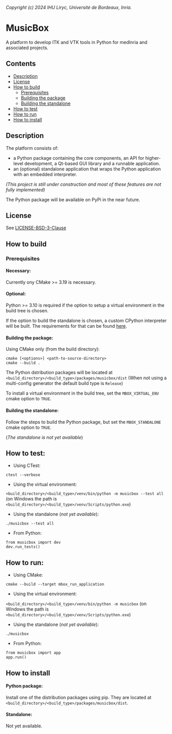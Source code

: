 *Copyright (c) 2024 IHU Liryc, Université de Bordeaux, Inria.*

# MusicBox

A platform to develop ITK and VTK tools in Python for medInria and associated projects.

## Contents

* [Description](#description)
* [License](#license)
* [How to build](#how-to-build)
  * [Prerequisites](#prerequisites)
  * [Building the package](#building-the-package)
  * [Building the standalone](#building-the-standalone)
* [How to test](#how-to-test)
* [How to run](#how-to-run)
* [How to install](#how-to-install)

## Description

The platform consists of:

- a Python package containing the core components, an API for higher-level development, a Qt-based GUI library and a runnable application.
- an (optional) standalone application that wraps the Python application with an embedded interpreter.

*(This project is still under construction and most of these features are not fully implemented)*

The Python package will be available on PyPi in the near future.

## License

See [LICENSE-BSD-3-Clause](LICENSE-BSD-3-Clause.txt)

## How to build

### Prerequisites

#### Necessary:

Currently ony CMake >= 3.19 is necessary.

#### Optional:

Python >= 3.10 is required if the option to setup a virtual environment in the build tree is chosen.

If the option to build the standalone is chosen, a custom CPython interpreter will be built. The requirements for that can be found [here](https://github.com/python/cpython?tab=readme-ov-file#build-instructions).

#### Building the package:

Using CMake only (from the build directory):

```
cmake [<options>] <path-to-source-directory>
cmake --build .
```

The Python dstribution packages will be located at `<build_directory>/<build_type>/packages/musicbox/dist`
(When not using a multi-config generator the default build type is `Release`)

To install a virtual environment in the build tree, set the `MBOX_VIRTUAL_ENV` cmake option to `TRUE`.

#### Building the standalone:

Follow the steps to build the Python package, but set the `MBOX_STANDALONE` cmake option to `TRUE`.

(*The standalone is not yet available*)

## How to test:

* Using CTest:

`ctest --verbose`

* Using the virtual environment:

`<build_directory>/<build_type>/venv/bin/python -m musicbox --test all`\
(on Windows the path is `<build_directory>/<build_type>/venv/Scripts/python.exe`)

* Using the standalone (*not yet available*):

`./musicbox --test all`

* From Python:

```
from musicbox import dev
dev.run_tests()
```

## How to run:

* Using CMake:

```
cmake --build --target mbox_run_application
```

* Using the virtual environment:

`<build_directory>/<build_type>/venv/bin/python -m musicbox`
(on Windows the path is `<build_directory>/<build_type>/venv/Scripts/python.exe`)

* Using the standalone (*not yet available*):

`./musicbox`

* From Python:

```
from musicbox import app
app.run()
```


## How to install

#### Python package:

Install one of the distribution packages using pip.
They are located at `<build_directory>/<build_type>/packages/musicbox/dist`.

#### Standalone:

Not yet available.
